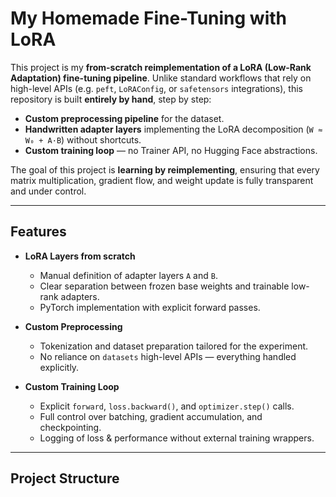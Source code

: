 # My Homemade Fine-Tuning with LoRA

This project is my **from-scratch reimplementation of a LoRA (Low-Rank Adaptation) fine-tuning pipeline**.
Unlike standard workflows that rely on high-level APIs (e.g. `peft`, `LoRAConfig`, or `safetensors` integrations), this repository is built **entirely by hand**, step by step:

- **Custom preprocessing pipeline** for the dataset.
- **Handwritten adapter layers** implementing the LoRA decomposition (`W ≈ W₀ + A·B`) without shortcuts.
- **Custom training loop** — no Trainer API, no Hugging Face abstractions.

The goal of this project is **learning by reimplementing**, ensuring that every matrix multiplication, gradient flow, and weight update is fully transparent and under control.

---

##  Features

- **LoRA Layers from scratch**
  - Manual definition of adapter layers `A` and `B`.
  - Clear separation between frozen base weights and trainable low-rank adapters.
  - PyTorch implementation with explicit forward passes.

- **Custom Preprocessing**
  - Tokenization and dataset preparation tailored for the experiment.
  - No reliance on `datasets` high-level APIs — everything handled explicitly.

- **Custom Training Loop**
  - Explicit `forward`, `loss.backward()`, and `optimizer.step()` calls.
  - Full control over batching, gradient accumulation, and checkpointing.
  - Logging of loss & performance without external training wrappers.

---

##  Project Structure